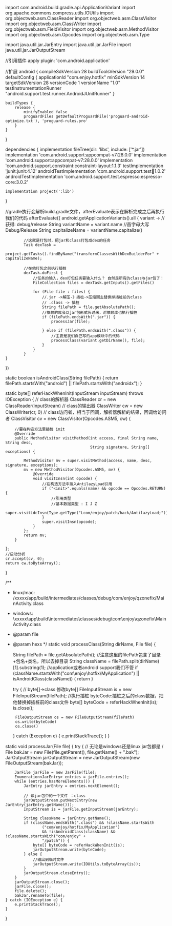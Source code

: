 import com.android.build.gradle.api.ApplicationVariant
import org.apache.commons.compress.utils.IOUtils
import org.objectweb.asm.ClassReader
import org.objectweb.asm.ClassVisitor
import org.objectweb.asm.ClassWriter
import org.objectweb.asm.FieldVisitor
import org.objectweb.asm.MethodVisitor
import org.objectweb.asm.Opcodes
import org.objectweb.asm.Type

import java.util.jar.JarEntry
import java.util.jar.JarFile
import java.util.jar.JarOutputStream

//引用插件
apply plugin: 'com.android.application'


//扩展
android {
    compileSdkVersion 28
    buildToolsVersion "29.0.0"
    defaultConfig {
        applicationId "com.enjoy.hotfix"
        minSdkVersion 14
        targetSdkVersion 28
        versionCode 1
        versionName "1.0"
        testInstrumentationRunner "android.support.test.runner.AndroidJUnitRunner"
    }

    buildTypes {
        release {
            minifyEnabled false
            proguardFiles getDefaultProguardFile('proguard-android-optimize.txt'), 'proguard-rules.pro'
        }
    }
}

dependencies {
    implementation fileTree(dir: 'libs', include: ['*.jar'])
    implementation 'com.android.support:appcompat-v7:28.0.0'
    implementation 'com.android.support:appcompat-v7:28.0.0'
    implementation 'com.android.support.constraint:constraint-layout:1.1.3'
    testImplementation 'junit:junit:4.12'
    androidTestImplementation 'com.android.support.test:runner:1.0.2'
    androidTestImplementation 'com.android.support.test.espresso:espresso-core:3.0.2'

    implementation project(':lib')
}


//gradle执行会解析build.gradle文件，afterEvaluate表示在解析完成之后再执行我们的代码
afterEvaluate({
    android.getApplicationVariants().all {
        variant ->
            //获得: debug/release
            String variantName = variant.name
            //首字母大写 Debug/Release
            String capitalizeName = variantName.capitalize()

            //这就是打包时，把jar和class打包成dex的任务
            Task dexTask =
                    project.getTasks().findByName("transformClassesWithDexBuilderFor" + capitalizeName);

            //在他打包之前执行插桩
            dexTask.doFirst {
                //任务的输入，dex打包任务要输入什么？ 自然是所有的class与jar包了！
                FileCollection files = dexTask.getInputs().getFiles()

                for (File file : files) {
                    //.jar ->解压-》插桩->压缩回去替换掉插桩前的class
                    // .class -> 插桩
                    String filePath = file.getAbsolutePath();
                    //依赖的库会以jar包形式传过来，对依赖库也执行插桩
                    if (filePath.endsWith(".jar")) {
                        processJar(file);

                    } else if (filePath.endsWith(".class")) {
                        //主要是我们自己写的app模块中的代码
                        processClass(variant.getDirName(), file);
                    }
                }
            }
    }
})


static boolean isAndroidClass(String filePath) {
    return filePath.startsWith("android") ||
            filePath.startsWith("androidx");
}

static byte[] referHackWhenInit(InputStream inputStream) throws IOException {
    // class的解析器
    ClassReader cr = new ClassReader(inputStream)
    // class的输出器
    ClassWriter cw = new ClassWriter(cr, 0)
    // class访问者，相当于回调，解析器解析的结果，回调给访问者
    ClassVisitor cv = new ClassVisitor(Opcodes.ASM5, cw) {

        //要在构造方法里插桩 init
        @Override
        public MethodVisitor visitMethod(int access, final String name, String desc,
                                         String signature, String[] exceptions) {

            MethodVisitor mv = super.visitMethod(access, name, desc, signature, exceptions);
            mv = new MethodVisitor(Opcodes.ASM5, mv) {
                @Override
                void visitInsn(int opcode) {
                    //在构造方法中插入AntilazyLoad引用
                    if ("<init>".equals(name) && opcode == Opcodes.RETURN) {
                        //引用类型
                        //基本数据类型 : I J Z
                        super.visitLdcInsn(Type.getType("Lcom/enjoy/patch/hack/AntilazyLoad;"));
                    }
                    super.visitInsn(opcode);
                }
            };
            return mv;
        }

    };
    //启动分析
    cr.accept(cv, 0);
    return cw.toByteArray();
}

/**
 * linux/mac: /xxxxx/app/build/intermediates/classes/debug/com/enjoy/qzonefix/MainActivity.class
 * windows: \xxxxx\app\build\intermediates\classes\debug\com\enjoy\qzonefix\MainActivity.class
 * @param file
 * @param hexs
 */
static void processClass(String dirName, File file) {

    String filePath = file.getAbsolutePath();
    //注意这里的filePath包含了目录+包名+类名，所以去掉目录
    String className = filePath.split(dirName)[1].substring(1);
    //application或者android support我们不管
    if (className.startsWith("com\\enjoy\\hotfix\\MyApplication") || isAndroidClass(className)) {
        return
    }

    try {
        // byte[]->class 修改byte[]
        FileInputStream is = new FileInputStream(filePath);
        //执行插桩  byteCode:插桩之后的class数据，把他替换掉插桩前的class文件
        byte[] byteCode = referHackWhenInit(is);
        is.close();

        FileOutputStream os = new FileOutputStream(filePath)
        os.write(byteCode)
        os.close()
    } catch (Exception e) {
        e.printStackTrace();
    }
}


static void processJar(File file) {
    try {
        //  无论是windows还是linux jar包都是 /
        File bakJar = new File(file.getParent(), file.getName() + ".bak");
        JarOutputStream jarOutputStream = new JarOutputStream(new FileOutputStream(bakJar));

        JarFile jarFile = new JarFile(file);
        Enumeration<JarEntry> entries = jarFile.entries();
        while (entries.hasMoreElements()) {
            JarEntry jarEntry = entries.nextElement();

            // 读jar包中的一个文件 ：class
            jarOutputStream.putNextEntry(new JarEntry(jarEntry.getName()));
            InputStream is = jarFile.getInputStream(jarEntry);

            String className = jarEntry.getName();
            if (className.endsWith(".class") && !className.startsWith
                    ("com/enjoy/hotfix/MyApplication")
                    && !isAndroidClass(className) && !className.startsWith("com/enjoy" +
                    "/patch")) {
                byte[] byteCode = referHackWhenInit(is);
                jarOutputStream.write(byteCode);
            } else {
                //输出到临时文件
                jarOutputStream.write(IOUtils.toByteArray(is));
            }
            jarOutputStream.closeEntry();
        }
        jarOutputStream.close();
        jarFile.close();
        file.delete();
        bakJar.renameTo(file);
    } catch (IOException e) {
        e.printStackTrace();
    }
}
